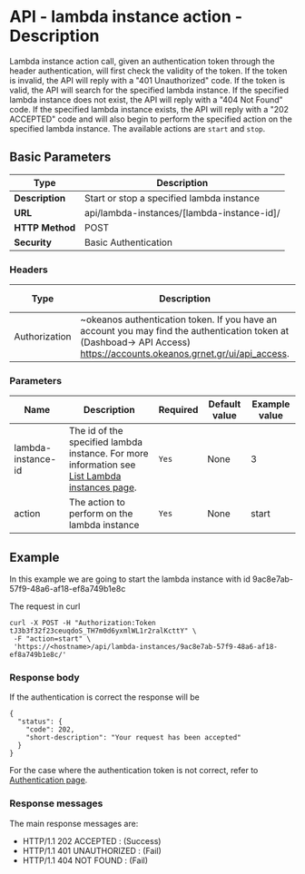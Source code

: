 
# API - lambda instance action - Description

Lambda instance action call, given an authentication token through the header authentication,
will first check the validity of the token. If the token is invalid, the API will reply with
a "401 Unauthorized" code. If the token is valid, the API will search for the specified lambda
instance. If the specified lambda instance does not exist, the API will reply with a
"404 Not Found" code. If the specified lambda instance exists, the API will reply with a
"202 ACCEPTED" code and will also begin to perform the specified action on the specified
lambda instance. The available actions are `start` and `stop`.

## Basic Parameters
Type | Description
-------|-----------------
**Description** | Start or stop a specified lambda instance 
**URL**         | api/lambda-instances/[lambda-instance-id]/
**HTTP Method** | POST
**Security**    | Basic Authentication


### Headers

Type | Description | Required | Default value | Example value
------|-------------|----------|---------------|---------------
Authorization | ~okeanos authentication token. If you have an account you may find the authentication token at (Dashboad-> API Access) https://accounts.okeanos.grnet.gr/ui/api_access. | `Yes` | None | Token tJ3b3f32f23ceuqdoS_..


### Parameters

Name | Description | Required | Default value | Example value
------|-------------|----------|---------------|---------------
lambda-instance-id  | The id of the specified lambda instance. For more information see [List Lambda instances page](LambdaInstancesList.md). |`Yes` |None| 3
action | The action to perform on the lambda instance | `Yes` | None | start


## Example

In this example we are going to start the lambda instance with id 9ac8e7ab-57f9-48a6-af18-ef8a749b1e8c

The request in curl

```
curl -X POST -H "Authorization:Token tJ3b3f32f23ceuqdoS_TH7m0d6yxmlWL1r2ralKcttY" \
 -F "action=start" \
 'https://<hostname>/api/lambda-instances/9ac8e7ab-57f9-48a6-af18-ef8a749b1e8c/'
```


### Response body

If the authentication is correct the response will be

```
{
  "status": {
    "code": 202,
    "short-description": "Your request has been accepted"
  }
}
```

For the case where the authentication token is not correct, refer to [Authentication page](Authentication.md).

### Response messages

The main response messages are:

- HTTP/1.1 202 ACCEPTED : (Success)
- HTTP/1.1 401 UNAUTHORIZED : (Fail)
- HTTP/1.1 404 NOT FOUND : (Fail)
